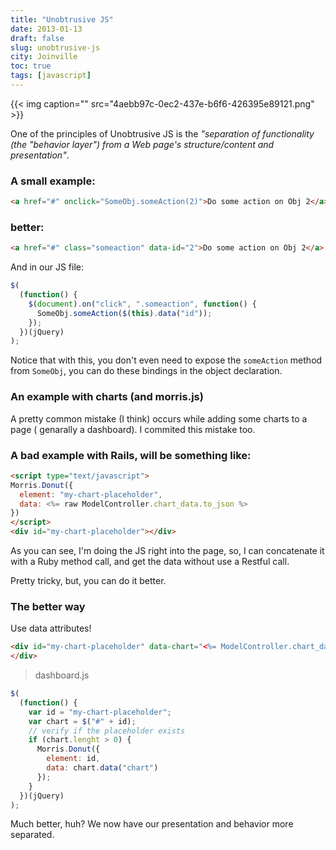 ```yaml
---
title: "Unobtrusive JS"
date: 2013-01-13
draft: false
slug: unobtrusive-js
city: Joinville
toc: true
tags: [javascript]
---
```


{{< img caption="" src="4aebb97c-0ec2-437e-b6f6-426395e89121.png" >}}

One of the principles of Unobtrusive JS is the *"separation of functionality (the "behavior layer") from a Web page's structure/content and presentation"*.

### A small example:

```html
<a href="#" onclick="SomeObj.someAction(2)">Do some action on Obj 2</a>
```

### better:

```html
<a href="#" class="someaction" data-id="2">Do some action on Obj 2</a>
```

And in our JS file:

```javascript
$(
  (function() {
    $(document).on("click", ".someaction", function() {
      SomeObj.someAction($(this).data("id"));
    });
  })(jQuery)
);
```

Notice that with this, you don't even need to expose the `someAction` method from `SomeObj`, you can do these bindings in the object declaration.

### An example with charts (and morris.js)

A pretty common mistake (I think) occurs while adding some charts to a page ( genarally a dashboard). I commited this mistake too.

### A bad example with Rails, will be something like:

```html
<script type="text/javascript">
Morris.Donut({
  element: "my-chart-placeholder",
  data: <%= raw ModelController.chart_data.to_json %>
})
</script>
<div id="my-chart-placeholder"></div>
```

As you can see, I'm doing the JS right into the page, so, I can concatenate it with a Ruby method call, and get the data without use a Restful call.

Pretty tricky, but, you can do it better.

### The better way

Use data attributes!

```html
<div id="my-chart-placeholder" data-chart="<%= ModelController.chart_data.to_json %>">
</div>
```

> dashboard.js
```javascript
$(
  (function() {
    var id = "my-chart-placeholder";
    var chart = $("#" + id);
    // verify if the placeholder exists
    if (chart.lenght > 0) {
      Morris.Donut({
        element: id,
        data: chart.data("chart")
      });
    }
  })(jQuery)
);
```

Much better, huh? We now have our presentation and behavior more separated.
